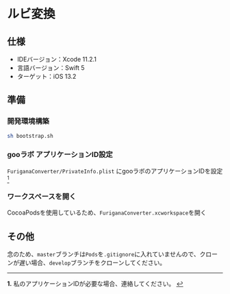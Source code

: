 # ルビ変換

## 仕様

- IDEバージョン：Xcode 11.2.1
- 言語バージョン：Swift 5
- ターゲット：iOS 13.2

## 準備

### 開発環境構築

```bash
sh bootstrap.sh
```

### gooラボ アプリケーションID設定

`FuriganaConverter/PrivateInfo.plist` にgooラボのアプリケーションIDを設定<a id="a1" href="#f1"><sup>1</sup></a>

### ワークスペースを開く

CocoaPodsを使用しているため、`FuriganaConverter.xcworkspace`を開く

## その他

念のため、`master`ブランチは`Pods`を`.gitignore`に入れていませんので、クローンが遅い場合、`develop`ブランチをクローンしてください。

---

<b id="f1">1.</b> 私のアプリケーションIDが必要な場合、連絡してください。 [↩](#a1)